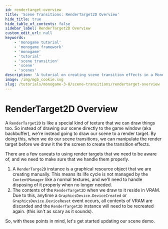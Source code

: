 ```yaml
---
id: rendertarget-overview
title: 'Scene Transitions: RenderTarget2D Overview'
hide_title: true
hide_table_of_contents: false
sidebar_label: RenderTarget2D Overview
custom_edit_url: null
keywords:
    - 'monogame tutorial'
    - 'monogame framework'
    - 'monogame'
    - 'tutorial'
    - 'scene transition'
    - 'scene'
    - 'scenes'
description: 'A tutorial on creating scene transition effects in a MonoGame project.'
image: /img/mgb_cookie.svg
slug: /tutorials/monogame-3-8/scene-transitions/rendertarget-overview
---
```

# RenderTarget2D Overview
A `RenderTarget2D` is like a special kind of texture that we can draw things too.  So instead of drawing our scene directly to the game window (aka backbuffer), we're instead going to draw our scene to a render target.  By doing this, when we do our scene transitions, we can manipulate the render target before we draw it the the screen to create the transition effects.

There are a few caveats to using render targets that we need to be aware of, and we need to make sure that we handle them properly.

1. A `RenderTarge2D` instance is a graphical resource object that we are creating manually. This means its life cycle is not managed by the `ContentManager` like a normal textures, and we'll need to handle disposing of it properly when no longer needed.
2. The contents of the `RenderTarget2D` when we draw to it reside in VRAM.  Due to this, anytime a `GraphicsDevice.DeviceCreated` or `GraphicsDevice.DeviceReset` event occurs, all contents of VRAM are discarded and the `RenderTarget2D` instance will need to be recreated again.  (this isn't as scary as it sounds).

So, with these points in mind, let's get started updating our scene demo.